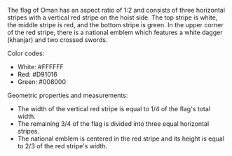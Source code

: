 The flag of Oman has an aspect ratio of 1:2 and consists of three horizontal stripes with a vertical red stripe on the hoist side. The top stripe is white, the middle stripe is red, and the bottom stripe is green. In the upper corner of the red stripe, there is a national emblem which features a white dagger (khanjar) and two crossed swords.

Color codes:
- White: #FFFFFF
- Red: #D91016
- Green: #008000

Geometric properties and measurements:
- The width of the vertical red stripe is equal to 1/4 of the flag's total width.
- The remaining 3/4 of the flag is divided into three equal horizontal stripes.
- The national emblem is centered in the red stripe and its height is equal to 2/3 of the red stripe's width.